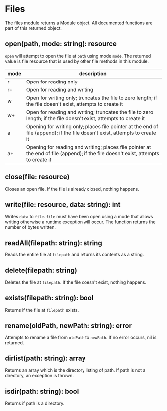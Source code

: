 # Files

The files module returns a Module object. All documented functions are part of this returned object.

## open(path, mode: string): resource

`open` will attempt to open the file at `path` using mode `mode`. The returned value is file resource that is used
by other file methods in this module.

| mode | description                                                                                                                        |
|------|------------------------------------------------------------------------------------------------------------------------------------|
| r    | Open for reading only                                                                                                              |
| r+   | Open for reading and writing                                                                                                       |
| w    | Open for writing only; truncates the file to zero length; if the file doesn't exist, attempts to create it                         |
| w+   | Open for reading and writing; truncates the file to zero length; if the file doesn't exist, attempts to create it                  |
| a    | Opening for writing only; places file pointer at the end of file (append); if the file doesn't exist, attempts to create it        |
| a+   | Opening for reading and writing; places file pointer at the end of file (append); if the file doesn't exist, attempts to create it |

## close(file: resource)

Closes an open file. If the file is already closed, nothing happens.

## write(file: resource, data: string): int

Writes `data` to `file`. `file` must have been open using a mode that allows writing otherwise a runtime exception will occur.
The function returns the number of bytes written.

## readAll(filepath: string): string

Reads the entire file at `filepath` and returns its contents as a string.

## delete(filepath: string)

Deletes the file at `filepath`. If the file doesn't exist, nothing happens.

## exists(filepath: string): bool

Returns if the file at `filepath` exists.

## rename(oldPath, newPath: string): error

Attempts to rename a file from `oldPath` to `newPath`. If no error occurs, nil is returned.

## dirlist(path: string): array

Returns an array which is the directory listing of path. If path is not a directory, an exception is thrown.

## isdir(path: string): bool

Returns if path is a directory.

